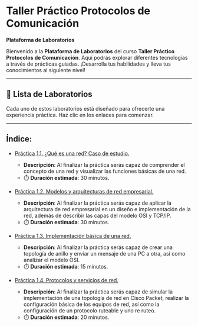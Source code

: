 # Taller Práctico Protocolos de Comunicación

**Plataforma de Laboratorios**

Bienvenido a la **Plataforma de Laboratorios** del curso **Taller Práctico Protocolos de Comunicación**. Aquí podrás explorar diferentes tecnologías a través de prácticas guiadas. ¡Desarrolla tus habilidades y lleva tus conocimientos al siguiente nivel!

---

## 🌟 **Lista de Laboratorios**

Cada uno de estos laboratorios está diseñado para ofrecerte una experiencia práctica. Haz clic en los enlaces para comenzar.

---
 
## Índice:
 - [Práctica 1.1. ¿Qué es una red? Caso de estudio.](./Capítulo1/README.md)
   - **Descripción**: Al finalizar la práctica serás capaz de comprender el concepto de una red y visualizar las funciones básicas de una red.
   - ⏱️ **Duración estimada**: 30 minutos.

 - [Práctica 1.2. Modelos y arquitecturas de red empresarial.](./Capítulo2/README.md)
   - **Descripción**: Al finalizar la práctica serás capaz de aplicar la arquitectura de red empresarial en un diseño e implementación de la red, además de describir las capas del modelo OSI y TCP/IP.
   - ⏱️ **Duración estimada**: 30 minutos.

 - [Práctica 1.3. Implementación básica de una red.](./Capítulo3/README.md)
   - **Descripción**: Al finalizar la práctica serás capaz de crear una topología de anillo y enviar un mensaje de una PC a otra, así como analizar el modelo OSI.
   - ⏱️ **Duración estimada**: 15 minutos.

 - [Práctica 1.4. Protocolos y servicios de red.](./Capítulo4/README.md)
   - **Descripción**: Al finalizar la práctica serás capaz de simular la implementación de una topología de red en Cisco Packet, realizar la configuración básica de los equipos de red, así como la configuración de un protocolo ruteable y uno re ruteo.
   - ⏱️ **Duración estimada**: 20 minutos.
